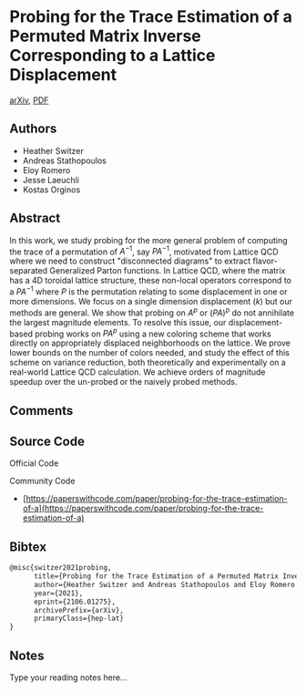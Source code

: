 
# Probing for the Trace Estimation of a Permuted Matrix Inverse Corresponding to a Lattice Displacement

[arXiv](https://arxiv.org/abs/2106.01275), [PDF](https://arxiv.org/pdf/2106.01275.pdf)

## Authors

- Heather Switzer
- Andreas Stathopoulos
- Eloy Romero
- Jesse Laeuchli
- Kostas Orginos

## Abstract

In this work, we study probing for the more general problem of computing the trace of a permutation of $A^{-1}$, say $PA^{-1}$, motivated from Lattice QCD where we need to construct "disconnected diagrams" to extract flavor-separated Generalized Parton functions. In Lattice QCD, where the matrix has a 4D toroidal lattice structure, these non-local operators correspond to a $PA^{-1}$ where $P$ is the permutation relating to some displacement in one or more dimensions. We focus on a single dimension displacement ($k$) but our methods are general. We show that probing on $A^p$ or $(PA)^p$ do not annihilate the largest magnitude elements. To resolve this issue, our displacement-based probing works on $PA^p$ using a new coloring scheme that works directly on appropriately displaced neighborhoods on the lattice. We prove lower bounds on the number of colors needed, and study the effect of this scheme on variance reduction, both theoretically and experimentally on a real-world Lattice QCD calculation. We achieve orders of magnitude speedup over the un-probed or the naively probed methods.

## Comments



## Source Code

Official Code



Community Code

- [https://paperswithcode.com/paper/probing-for-the-trace-estimation-of-a](https://paperswithcode.com/paper/probing-for-the-trace-estimation-of-a)

## Bibtex

```tex
@misc{switzer2021probing,
      title={Probing for the Trace Estimation of a Permuted Matrix Inverse Corresponding to a Lattice Displacement}, 
      author={Heather Switzer and Andreas Stathopoulos and Eloy Romero and Jesse Laeuchli and Kostas Orginos},
      year={2021},
      eprint={2106.01275},
      archivePrefix={arXiv},
      primaryClass={hep-lat}
}
```

## Notes

Type your reading notes here...

